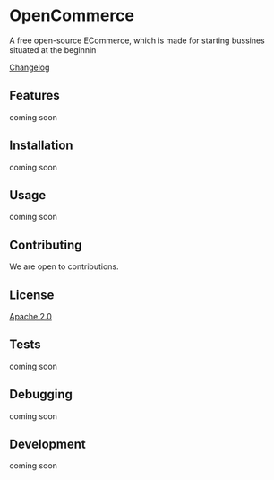 # OpenCommerce
A free open-source ECommerce, which is made for starting bussines situated at the beginnin

[Changelog](CHANGELOG.md)



## Features
coming soon

## Installation
coming soon

## Usage
coming soon

## Contributing
We are open to contributions.

## License
[Apache 2.0](./LICENSE)

## Tests
coming soon

## Debugging
coming soon

## Development 
coming soon

